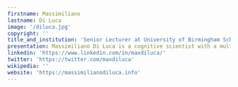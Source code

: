 ```yaml
---
firstname: Massimiliano
lastname: Di Luca
image: '/diluca.jpg'
copyright: ''
title_and_institution: 'Senior Lecturer at University of Birmingham School of Psychology '
presentation: Massimiliano Di Luca is a cognitive scientist with a multidisciplinary background spanning psychology, neuroscience and engineering. Currently holding the position of Senior Lecturer at University of Birmingham’s School of Psychology, he has previously been a research scientist at the Max Planck Institute for Biological Cybernetics working on Bayesian modelling, researcher at Oculus Research and subsequently Facebook Reality Labs where he worked on VR. He performs both fundamental and applied research to determine how humans process multisensory stimuli, with an accent on understanding the temporal, dynamic, and interactive nature of perception. The leitmotiv of his research is to create computational models that constitute quantitative and testable theories about the underlying cognitive and neural processes. At ICA4, he would like to find ways to build virtual musicians who mimic the synergistic experience of a rehearsal with multiple partners. His second proposal is to work on human-machine interaction by building model-based AI solutions that will allow both a deeper scientific understanding of the human cognitive system and a richer and more effective behavior of artificial agents.
linkedin: 'https://www.linkedin.com/in/maxdiluca/'
twitter: 'https://twitter.com/maxdiluca'
wikipedia: ''
website: 'https://massimilianodiluca.info'
---
```

